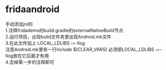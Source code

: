 # fridaandroid
手动添加jni的  
1.注释fridademo的build.gradle的externalNativeBuild节点  
2.运行项目，出现build文件夹里出现Android.mk文件  
3.在此文件加上 LOCAL_LDLIBS :=-llog   
注意Android.mk里有一行include $(CLEAR_VARS) 必须把LOCAL_LDLIBS :=-llog放在它后面才有用  
4.去掉第一步的注释即可  
